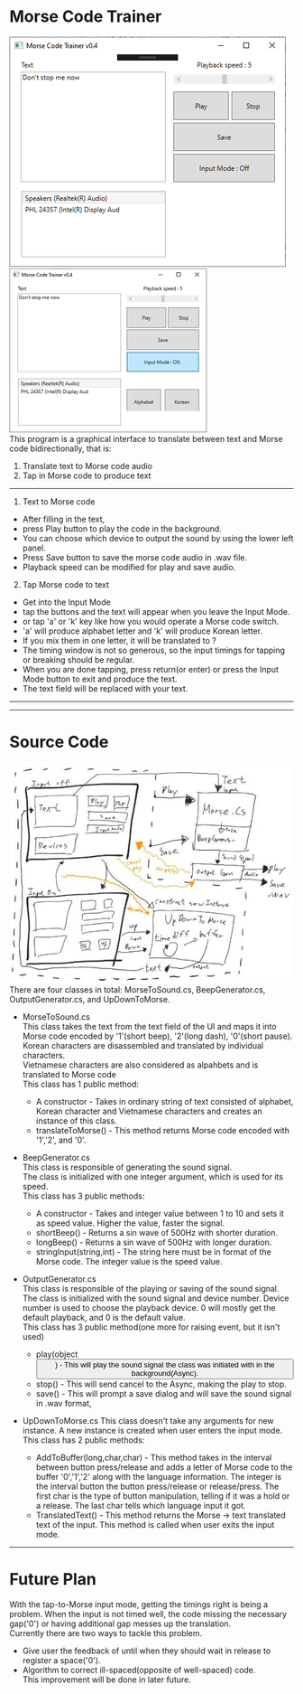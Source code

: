 # Morse Code Trainer  
![The GUI](https://github.com/Mins0o/MorseCodeTrainer/raw/master/forGitHub/GUI.png "The GUI")![The GUI](https://github.com/Mins0o/MorseCodeTrainer/raw/master/forGitHub/GUI_Input.png "The GUI")  
This program is a graphical interface to translate between text and Morse code bidirectionally, that is:  
1. Translate text to Morse code audio  
2. Tap in Morse code to produce text  
--- 
1. Text to Morse code  
  - After filling in the text,   
  - press Play button to play the code in the background.   
  - You can choose which device to output the sound by using the lower left panel.  
  - Press Save button to save the morse code audio in .wav file.  
  - Playback speed can be modified for play and save audio.  
  
2. Tap Morse code to text  
  - Get into the Input Mode  
  - tap the buttons and the text will appear when you leave the Input Mode.  
  - or tap 'a' or 'k' key like how you would operate a Morse code switch.  
  - 'a' will produce alphabet letter and 'k' will produce Korean letter.  
  - If you mix them in one letter, it will be translated to ?  
  - The timing window is not so generous, so the input timings for tapping or breaking should be regular.  
  - When you are done tapping, press return(or enter) or press the Input Mode button to exit and produce the text.  
  - The text field will be replaced with your text.  
---  
---
# Source Code  
![The Model](https://github.com/Mins0o/MorseCodeTrainer/raw/master/forGitHub/TheModel.png "The Model")  
There are four classes in total: MorseToSound.cs, BeepGenerator.cs, OutputGenerator.cs, and UpDownToMorse.  
  
- MorseToSound.cs  
This class takes the text from the text field of the UI and maps it into Morse code encoded by '1'(short beep), '2'(long dash), '0'(short pause).  
Korean characters are disassembled and translated by individual characters.  
Vietnamese characters are also considered as alpahbets and is translated to Morse code  
This class has 1 public method:  
  - A constructor - Takes in ordinary string of text consisted of alphabet, Korean character and Vietnamese characters and creates an instance of this class.  
  - translateToMorse() - This method returns Morse code encoded with '1','2', and '0'.  
  
- BeepGenerator.cs  
This class is responsible of generating the sound signal.  
The class is initialized with one integer argument, which is used for its speed.  
This class has 3 public methods:  
  - A constructor - Takes and integer value between 1 to 10 and sets it as speed value. Higher the value, faster the signal.  
  - shortBeep() - Returns a sin wave of 500Hz with shorter duration.  
  - longBeep() - Returns a sin wave of 500Hz with longer duration.  
  - stringInput(string,int) - The string here must be in format of the Morse code. The integer value is the speed value.  

- OutputGenerator.cs  
This class is responsible of the playing or saving of the sound signal.
The class is initialized with the sound signal<ISampleProvider> and device number. Device number is used to choose the playback device. 0 will mostly get the default playback, and 0 is the default value.  
This class has 3 public method(one more for raising event, but it isn't used)  
  - play(object<Button>) - This will play the sound signal the class was initiated with in the background(Async).  
  - stop() - This will send cancel to the Async, making the play to stop.  
  - save() - This will prompt a save dialog and will save the sound signal in .wav format,  
  
- UpDownToMorse.cs
This class doesn't take any arguments for new instance. A new instance is created when user enters the input mode.  
This class has 2 public methods:  
  - AddToBuffer(long,char,char) - This method takes in the interval between button press/release and adds a letter of Morse code to the buffer '0','1','2' along with the language information. The integer is the interval button the button press/release or release/press. The first char is the type of button manipulation, telling if it was a hold or a release. The last char tells which language input it got.  
  - TranslatedText() - This method returns the Morse -> text translated text of the input. This method is called when user exits the input mode.  
---
# Future Plan
With the tap-to-Morse input mode, getting the timings right is being a problem.  When the input is not timed well, the code missing the necessary gap('0') or having additional gap messes up the translation.  
Currently there are two ways to tackle this problem.  
- Give user the feedback of until when they should wait in release to register a space('0').
- Algorithm to correct ill-spaced(opposite of well-spaced) code.  
This improvement will be done in later future.
